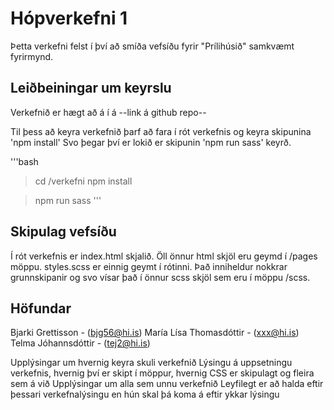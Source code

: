 
# Hópverkefni 1

Þetta verkefni felst í því að smíða vefsíðu fyrir "Prílihúsið" samkvæmt fyrirmynd.


## Leiðbeiningar um keyrslu

Verkefnið er hægt að á í á --link á github repo--

Til þess að keyra verkefnið þarf að fara í rót verkefnis og keyra skipunina 'npm install'
Svo þegar því er lokið er skipunin 'npm run sass' keyrð.

'''bash
> cd /verkefni
> npm install

> npm run sass
'''

## Skipulag vefsíðu

Í rót verkefnis er index.html skjalið. Öll önnur html skjöl eru geymd í /pages möppu.
styles.scss er einnig geymt í rótinni. Það inniheldur nokkrar grunnskipanir og svo vísar það í önnur scss skjöl sem eru í möppu /scss. 


## Höfundar 
Bjarki Grettisson             -       (bjg56@hi.is)
María Lísa Thomasdóttir       -       (xxx@hi.is)    
Telma Jóhannsdóttir           -       (tej2@hi.is)

Upplýsingar um hvernig keyra skuli verkefnið
Lýsingu á uppsetningu verkefnis, hvernig því er skipt í möppur, hvernig CSS er skipulagt og fleira sem á við
Upplýsingar um alla sem unnu verkefnið
Leyfilegt er að halda eftir þessari verkefnalýsingu en hún skal þá koma á eftir ykkar lýsingu

